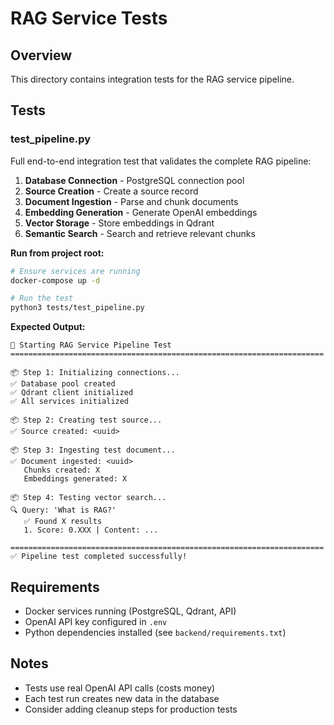 # RAG Service Tests

## Overview

This directory contains integration tests for the RAG service pipeline.

## Tests

### test_pipeline.py

Full end-to-end integration test that validates the complete RAG pipeline:

1. **Database Connection** - PostgreSQL connection pool
2. **Source Creation** - Create a source record
3. **Document Ingestion** - Parse and chunk documents
4. **Embedding Generation** - Generate OpenAI embeddings
5. **Vector Storage** - Store embeddings in Qdrant
6. **Semantic Search** - Search and retrieve relevant chunks

**Run from project root:**

```bash
# Ensure services are running
docker-compose up -d

# Run the test
python3 tests/test_pipeline.py
```

**Expected Output:**

```
🚀 Starting RAG Service Pipeline Test
======================================================================

📦 Step 1: Initializing connections...
✅ Database pool created
✅ Qdrant client initialized
✅ All services initialized

📦 Step 2: Creating test source...
✅ Source created: <uuid>

📦 Step 3: Ingesting test document...
✅ Document ingested: <uuid>
   Chunks created: X
   Embeddings generated: X

📦 Step 4: Testing vector search...
🔍 Query: 'What is RAG?'
   ✅ Found X results
   1. Score: 0.XXX | Content: ...

======================================================================
✅ Pipeline test completed successfully!
```

## Requirements

- Docker services running (PostgreSQL, Qdrant, API)
- OpenAI API key configured in `.env`
- Python dependencies installed (see `backend/requirements.txt`)

## Notes

- Tests use real OpenAI API calls (costs money)
- Each test run creates new data in the database
- Consider adding cleanup steps for production tests
